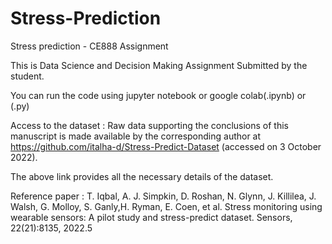 # Stress-Prediction
Stress prediction - CE888 Assignment

This is Data Science and Decision Making Assignment Submitted by the student.

You can run the code using jupyter notebook or google colab(.ipynb) or (.py)

Access to the dataset : Raw data supporting the conclusions of this manuscript is made available by the corresponding author at https://github.com/italha-d/Stress-Predict-Dataset (accessed on 3 October 2022).

The above link provides all the necessary details of the dataset.

Reference paper : T. Iqbal, A. J. Simpkin, D. Roshan, N. Glynn, J. Killilea, J. Walsh, G. Molloy, S. Ganly,H. Ryman, E. Coen, et al. Stress monitoring using wearable sensors: A pilot study and stress-predict dataset. Sensors, 22(21):8135, 2022.5

